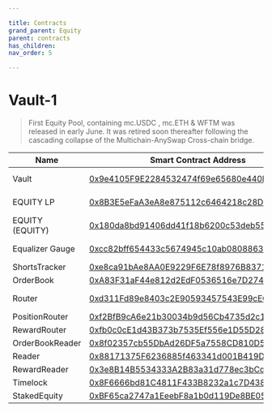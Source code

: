 ```yaml
---

title: Contracts
grand_parent: Equity
parent: contracts
has_children:
nav_order: 5

---
```


# Vault-1
> First Equity Pool, containing mc.USDC , mc.ETH & WFTM was released in early June. It was retired soon thereafter following the cascading collapse of the Multichain-AnySwap Cross-chain bridge.


Name | Smart Contract Address | More Information
---- | ---- | ----
Vault            | [0x9e4105F9E2284532474f69e65680e440F4C91cb8](https://ftmscan.com/address/0x9e4105F9E2284532474f69e65680e440F4C91cb8) | Main Vault holding Assets
EQUITY LP        | [0x8B3E5eFaA3eA8e875112c6464218c28Db8F0b4d9](https://ftmscan.com/address/0x8B3E5eFaA3eA8e875112c6464218c28Db8F0b4d9) | Raw LP, never held by User
EQUITY (EQUITY)  | [0x180da8bd91406dd41f18b6200c53deb553f86180](https://ftmscan.com/address/0x180da8bd91406dd41f18b6200c53deb553f86180) | Tokenized EQUITY Receipt
Equalizer Gauge  | [0xcc82bff654433c5674945c10ab0808863d4c8c48](https://ftmscan.com/address/0xcc82bff654433c5674945c10ab0808863d4c8c48) | Stake EQUITY, Earn EQUAL
ShortsTracker    | [0xe8ca91bAe8AA0E9229F6E78f8976B837134b60E8](https://ftmscan.com/address/0xe8ca91bAe8AA0E9229F6E78f8976B837134b60E8) | ShortsTracker
OrderBook        | [0xA83F31aF44e812d2EdF0536516e7D274cd7301B8](https://ftmscan.com/address/0xA83F31aF44e812d2EdF0536516e7D274cd7301B8) | OrderBook
Router           | [0xd311Fd89e8403c2E90593457543E99cECc70D511](https://ftmscan.com/address/0xd311Fd89e8403c2E90593457543E99cECc70D511) | Router For Making Swaps
PositionRouter   | [0xf2BfB9cA6e21b30034b9d56Cb4735d2c180cC7e1](https://ftmscan.com/address/0xf2BfB9cA6e21b30034b9d56Cb4735d2c180cC7e1) | PositionRouter
RewardRouter     | [0xfb0c0cE1d43B373b7535Ef556e1D55D285156887](https://ftmscan.com/address/0xfb0c0cE1d43B373b7535Ef556e1D55D285156887) | RewardRouter
OrderBookReader  | [0x8f02357cb55DbAd26DF5a7558CD810D5D0f05f43](https://ftmscan.com/address/0x8f02357cb55DbAd26DF5a7558CD810D5D0f05f43) | OrderBookReader
Reader           | [0x88171375F6236885f463341d001B419D477eDB74](https://ftmscan.com/address/0x88171375F6236885f463341d001B419D477eDB74) | Reader
RewardReader     | [0x3e8B14B5534333A2B83a31d778ec3bCd9dc946f4](https://ftmscan.com/address/0x3e8B14B5534333A2B83a31d778ec3bCd9dc946f4) | RewardReader
Timelock         | [0x8F6666bd81C4811F433B8232a1c7D4383f11b2dC](https://ftmscan.com/address/0x8F6666bd81C4811F433B8232a1c7D4383f11b2dC) | Timelock
StakedEquity     | [0xBF65ca2747a1EeebF8a1b0d119De8BE0540c57Cb](https://ftmscan.com/address/0xBF65ca2747a1EeebF8a1b0d119De8BE0540c57Cb) | StakedEquity
